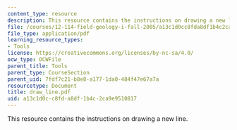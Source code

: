 ```yaml
---
content_type: resource
description: This resource contains the instructions on drawing a new line.
file: /courses/12-114-field-geology-i-fall-2005/a13c1d0cc8fda8df1b4c2ca9e9510817_draw_line.pdf
file_type: application/pdf
learning_resource_types:
- Tools
license: https://creativecommons.org/licenses/by-nc-sa/4.0/
ocw_type: OCWFile
parent_title: Tools
parent_type: CourseSection
parent_uid: 7fdf7c21-b8e8-a177-1da0-484f47e67a7a
resourcetype: Document
title: draw_line.pdf
uid: a13c1d0c-c8fd-a8df-1b4c-2ca9e9510817
---
```

This resource contains the instructions on drawing a new line.